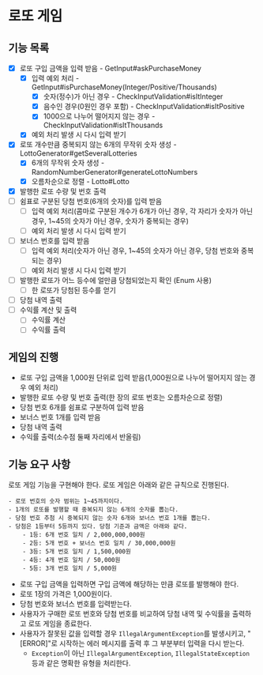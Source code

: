 # 로또 게임

## 기능 목록
- [X] 로또 구입 금액을 입력 받음 - GetInput#askPurchaseMoney
  - [X] 입력 예외 처리 - GetInput#isPurchaseMoney(Integer/Positive/Thousands)
    - [X] 숫자(정수)가 아닌 경우 - CheckInputValidation#isItInteger
    - [X] 음수인 경우(0원인 경우 포함) - CheckInputValidation#isItPositive
    - [X] 1000으로 나누어 떨어지지 않는 경우 - CheckInputValidation#isItThousands
  - [X] 예외 처리 발생 시 다시 입력 받기
- [X] 로또 개수만큼 중복되지 않는 6개의 무작위 숫자 생성 - LottoGenerator#getSeveralLotteries
  - [X] 6개의 무작위 숫자 생성 - RandomNumberGenerator#generateLottoNumbers
  - [X] 오름차순으로 정렬 - Lotto#Lotto
- [X] 발행한 로또 수량 및 번호 출력
- [ ] 쉼표로 구분된 당첨 번호(6개의 숫자)를 입력 받음
  - [ ] 입력 예외 처리(콤마로 구분된 개수가 6개가 아닌 경우, 각 자리가 숫자가 아닌 경우, 1~45의 숫자가 아닌 경우, 숫자가 중복되는 경우)
  - [ ] 예외 처리 발생 시 다시 입력 받기
- [ ] 보너스 번호를 입력 받음
  - [ ] 입력 예외 처리(숫자가 아닌 경우, 1~45의 숫자가 아닌 경우, 당첨 번호와 중복되는 경우)
  - [ ] 예외 처리 발생 시 다시 입력 받기
- [ ] 발행한 로또가 어느 등수에 얼만큼 당첨되었는지 확인 (Enum 사용)
  - [ ] 한 로또가 당첨된 등수를 얻기
- [ ] 당첨 내역 출력
- [ ] 수익률 계산 및 출력
  - [ ] 수익률 계산
  - [ ] 수익률 출력

## 게임의 진행
- 로또 구입 금액을 1,000원 단위로 입력 받음(1,000원으로 나누어 떨어지지 않는 경우 예외 처리)
- 발행한 로또 수량 및 번호 출력(한 장의 로또 번호는 오름차순으로 정렬)
- 당첨 번호 6개를 쉼표로 구분하여 입력 받음
- 보너스 번호 1개를 입력 받음
- 당첨 내역 출력
- 수익률 출력(소수점 둘째 자리에서 반올림)

## 기능 요구 사항
로또 게임 기능을 구현해야 한다. 로또 게임은 아래와 같은 규칙으로 진행된다.

```
- 로또 번호의 숫자 범위는 1~45까지이다.
- 1개의 로또를 발행할 때 중복되지 않는 6개의 숫자를 뽑는다.
- 당첨 번호 추첨 시 중복되지 않는 숫자 6개와 보너스 번호 1개를 뽑는다.
- 당첨은 1등부터 5등까지 있다. 당첨 기준과 금액은 아래와 같다.
    - 1등: 6개 번호 일치 / 2,000,000,000원
    - 2등: 5개 번호 + 보너스 번호 일치 / 30,000,000원
    - 3등: 5개 번호 일치 / 1,500,000원
    - 4등: 4개 번호 일치 / 50,000원
    - 5등: 3개 번호 일치 / 5,000원
```

- 로또 구입 금액을 입력하면 구입 금액에 해당하는 만큼 로또를 발행해야 한다.
- 로또 1장의 가격은 1,000원이다.
- 당첨 번호와 보너스 번호를 입력받는다.
- 사용자가 구매한 로또 번호와 당첨 번호를 비교하여 당첨 내역 및 수익률을 출력하고 로또 게임을 종료한다.
- 사용자가 잘못된 값을 입력할 경우 `IllegalArgumentException`를 발생시키고, "[ERROR]"로 시작하는 에러 메시지를 출력 후 그 부분부터 입력을 다시 받는다.
    - `Exception`이 아닌 `IllegalArgumentException`, `IllegalStateException` 등과 같은 명확한 유형을 처리한다.
